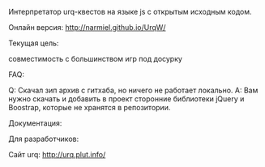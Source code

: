 Интерпретатор urq-квестов на языке js с открытым исходным кодом.

Онлайн версия:
http://narmiel.github.io/UrqW/

Текущая цель:

совместимость с большинством игр под досурку

FAQ:

Q: Скачал зип архив с гитхаба, но ничего не работает локально.
A: Вам нужно скачать и добавить в проект сторонние библиотеки jQuery и Boostrap, которые не хранятся в репозитории.

Документация:

Для разработчиков:

Сайт urq: http://urq.plut.info/
